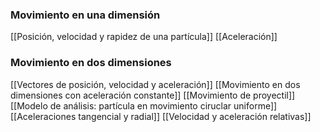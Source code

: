 ### Movimiento en una dimensión 
[[Posición, velocidad y rapidez de una partícula]]
[[Aceleración]]


### Movimiento en dos dimensiones
[[Vectores de posición, velocidad y aceleración]]
[[Movimiento en dos dimensiones con aceleración constante]]
[[Movimiento de proyectil]]
[[Modelo de análisis: partícula en movimiento ciruclar uniforme]]
[[Aceleraciones tangencial y radial]]
[[Velocidad y aceleración relativas]]

